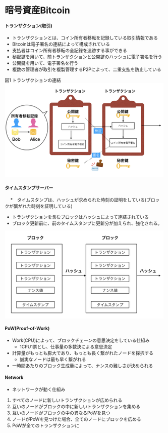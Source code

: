# 暗号資産Bitcoin

#### トランザクション(取引)

* トランザクションとは、コイン所有者移転を記録している取引情報である
* Bitcoinは電子署名の連結によって構成されている
* 支払者はコイン所有者移転の全記録を追跡する事ができる
* 秘密鍵を用いて、前トランザクションと公開鍵のハッシュに電子署名を行う
* 公開鍵を用いて、電子署名を行う
* 複数の管理者が取引を複製管理するP2Pによって、二重支払を防止している

図1 トランザクションの連結
<img src="ts.png" alt="トランザクション">

#### タイムスタンプサーバー
 　
*　タイムスタンプは、ハッシュが求められた時刻の証明をしている(ブロックが繋がれた時刻を証明している)
* トランザクションを含むブロックはハッシュによって連結されている
* ブロック更新前に、前のタイムスタンプに更新分が加えられ、強化される。

<img src="bl.png" alt="ブロックチェーン">


#### PoW(Proof-of-Work)

* Work(CPU)によって、ブロックチェーンの意思決定をしている仕組み
  *  1CPU1票とし、仕事量の多数決による意思決定
* 計算量がもっとも膨大であり、もっとも長く繋がれたノードを採択する
  *  誠実なノードは最も早く繋がれる
* 一時間あたりのブロック生成量によって、ナンスの難しさが決められる

#### Network

* ネットワークが動く仕組み

1) すべてのノードに新しいトランザクションが広められる
2) 互いのノードがブロックの中に新しいトランザクションを集める
3) 互いのノードがブロックの中の異なるPoWを見つ
4) ノードがPoWを見つけた場合、全てのノードにブロックを広める
5) PoWが全てのトランザクションに
